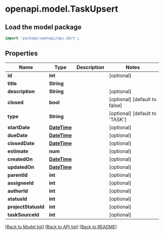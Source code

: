 # openapi.model.TaskUpsert

## Load the model package
```dart
import 'package:openapi/api.dart';
```

## Properties
Name | Type | Description | Notes
------------ | ------------- | ------------- | -------------
**id** | **int** |  | [optional] 
**title** | **String** |  | 
**description** | **String** |  | [optional] 
**closed** | **bool** |  | [optional] [default to false]
**type** | **String** |  | [optional] [default to 'TASK']
**startDate** | [**DateTime**](DateTime.md) |  | [optional] 
**dueDate** | [**DateTime**](DateTime.md) |  | [optional] 
**closedDate** | [**DateTime**](DateTime.md) |  | [optional] 
**estimate** | **num** |  | [optional] 
**createdOn** | [**DateTime**](DateTime.md) |  | [optional] 
**updatedOn** | [**DateTime**](DateTime.md) |  | [optional] 
**parentId** | **int** |  | [optional] 
**assigneeId** | **int** |  | [optional] 
**authorId** | **int** |  | [optional] 
**statusId** | **int** |  | [optional] 
**projectStatusId** | **int** |  | [optional] 
**taskSourceId** | **int** |  | [optional] 

[[Back to Model list]](../README.md#documentation-for-models) [[Back to API list]](../README.md#documentation-for-api-endpoints) [[Back to README]](../README.md)



